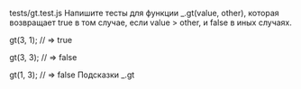 tests/gt.test.js
Напишите тесты для функции _.gt(value, other), которая возвращает true в том случае, если value > other, и false в иных случаях.

gt(3, 1); // => true

gt(3, 3); // => false

gt(1, 3); // => false
Подсказки
_.gt